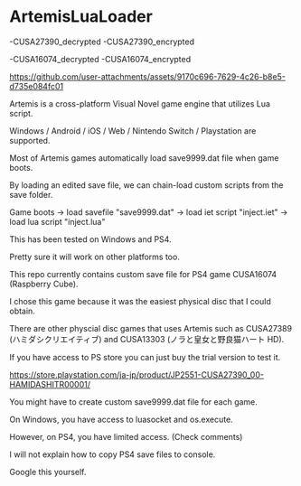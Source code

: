 # ArtemisLuaLoader

-CUSA27390_decrypted
-CUSA27390_encrypted

-CUSA16074_decrypted
-CUSA16074_encrypted



https://github.com/user-attachments/assets/9170c696-7629-4c26-b8e5-d735e084fc01



Artemis is a cross-platform Visual Novel game engine that utilizes Lua script.

Windows / Android / iOS / Web / Nintendo Switch / Playstation are supported.



Most of Artemis games automatically load save9999.dat file when game boots.

By loading an edited save file, we can chain-load custom scripts from the save folder.

Game boots -> load savefile "save9999.dat" -> load iet script "inject.iet" -> load lua script "inject.lua"



This has been tested on Windows and PS4.

Pretty sure it will work on other platforms too.



This repo currently contains custom save file for PS4 game CUSA16074 (Raspberry Cube).

I chose this game because it was the easiest physical disc that I could obtain.

There are other physcial disc games that uses Artemis such as CUSA27389 (ハミダシクリエイティブ) and CUSA13303 (ノラと皇女と野良猫ハート HD).

If you have access to PS store you can just buy the trial version to test it.

https://store.playstation.com/ja-jp/product/JP2551-CUSA27390_00-HAMIDASHITR00001/



You might have to create custom save9999.dat file for each game.



On Windows, you have access to luasocket and os.execute.

However, on PS4, you have limited access. (Check comments)



I will not explain how to copy PS4 save files to console.

Google this yourself.
